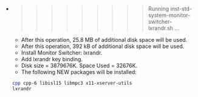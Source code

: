 * >>>>>>>>> Running inst-std-system-monitor-switcher-lxrandr.sh ...
  * After this operation, 25.8 MB of additional disk space will be used.
  * After this operation, 392 kB of additional disk space will be used.
  * Install Monitor Switcher: lxrandr.
  * Add lxrandr key binding.
  * Disk size = 3879676K. Space Used = 32676K.
  * The following NEW packages will be installed:
  ```bash
  cpp cpp-6 libisl15 libmpc3 x11-xserver-utils
  lxrandr
  ```
